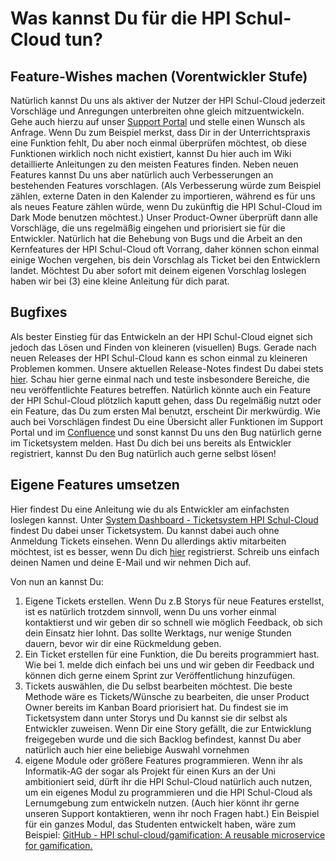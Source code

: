 # Was kannst Du für die HPI Schul-Cloud tun?

## Feature-Wishes machen (Vorentwickler Stufe)

Natürlich kannst Du uns als aktiver der Nutzer der HPI Schul-Cloud jederzeit Vorschläge und Anregungen unterbreiten ohne gleich mitzuentwickeln. Gehe auch hierzu auf unser [Support Portal](https://ticketsystem.hpi-schul-cloud.org/servicedesk/customer/portal/2/user/login?destination=portal%2F2) und stelle einen Wunsch als Anfrage. Wenn Du zum Beispiel merkst, dass Dir in der Unterrichtspraxis eine Funktion fehlt, Du aber noch einmal überprüfen möchtest, ob diese Funktionen wirklich noch nicht existiert, kannst Du hier auch im Wiki detaillierte Anleitungen zu den meisten Features finden. Neben neuen Features kannst Du uns aber natürlich auch Verbesserungen an bestehenden Features vorschlagen. (Als Verbesserung würde zum Beispiel zählen, externe Daten in den Kalender zu importieren, während es für uns als neues Feature zählen würde, wenn Du zukünftig die HPI Schul-Cloud im Dark Mode benutzen möchtest.) Unser Product-Owner überprüft dann alle Vorschläge, die uns regelmäßig eingehen und priorisiert sie für die Entwickler. Natürlich hat die Behebung von Bugs und die Arbeit an den Kernfeatures der HPI Schul-Cloud oft Vorrang, daher können schon einmal einige Wochen vergehen, bis dein Vorschlag als Ticket bei den Entwicklern landet. Möchtest Du aber sofort mit deinem eigenen Vorschlag loslegen haben wir bei (3) eine kleine Anleitung für dich parat.

## Bugfixes

Als bester Einstieg für das Entwickeln an der HPI Schul-Cloud eignet sich jedoch das Lösen und Finden von kleineren (visuellen) Bugs. Gerade nach neuen Releases der HPI Schul-Cloud kann es schon einmal zu kleineren Problemen kommen. Unsere aktuellen Release-Notes findest Du dabei stets [hier](https://github.com/hpi-schul-cloud/schulcloud-server/releases). Schau hier gerne einmal nach und teste insbesondere Bereiche, die neu veröffentlichte Features betreffen. Natürlich könnte auch ein Feature der HPI Schul-Cloud plötzlich kaputt gehen, dass Du regelmäßig nutzt oder ein Feature, das Du zum ersten Mal benutzt, erscheint Dir merkwürdig. Wie auch bei Vorschlägen findest Du eine Übersicht aller Funktionen im Support Portal und im [Confluence](https://docs.dbildungscloud.de/display/SCDOK) und sonst kannst Du uns den Bug natürlich gerne im Ticketsystem melden. Hast Du dich bei uns bereits als Entwickler registriert, kannst Du den Bug natürlich auch gerne selbst lösen!

## Eigene Features umsetzen

Hier findest Du eine Anleitung wie du als Entwickler am einfachsten loslegen kannst. Unter [System Dashboard - Ticketsystem HPI Schul-Cloud](https://ticketsystem.hpi-schul-cloud.org/secure/Dashboard.jspa) findest Du dabei unser Ticketsystem. Du kannst dabei auch ohne Anmeldung Tickets einsehen. Wenn Du allerdings aktiv mitarbeiten möchtest, ist es besser, wenn Du dich [hier](https://ticketsystem.hpi-schul-cloud.org/secure/ContactAdministrators!default.jspa) registrierst. Schreib uns einfach deinen Namen und deine E-Mail und wir nehmen Dich auf.

Von nun an kannst Du:

1. Eigene Tickets erstellen. Wenn Du z.B Storys für neue Features erstellst, ist es natürlich trotzdem sinnvoll, wenn Du uns vorher einmal kontaktierst und wir geben dir so schnell wie möglich Feedback, ob sich dein Einsatz hier lohnt. Das sollte Werktags, nur wenige Stunden dauern, bevor wir dir eine Rückmeldung geben.
2. Ein Ticket erstellen für eine Funktion, die Du bereits programmiert hast. Wie bei 1. melde dich einfach bei uns und wir geben dir Feedback und können dich gerne einem Sprint zur Veröffentlichung hinzufügen.
3. Tickets auswählen, die Du selbst bearbeiten möchtest. Die beste Methode wäre es Tickets/Wünsche zu bearbeiten, die unser Product Owner bereits im Kanban Board priorisiert hat. Du findest sie im Ticketsystem dann unter Storys und Du kannst sie dir selbst als Entwickler zuweisen. Wenn Dir eine Story gefällt, die zur Entwicklung freigegeben wurde und die sich Backlog befindest, kannst Du aber natürlich auch hier eine beliebige Auswahl vornehmen
4. eigene Module oder größere Features programmieren. Wenn ihr als Informatik-AG der sogar als Projekt für einen Kurs an der Uni ambitioniert seid, dürft ihr die HPI Schul-Cloud natürlich auch nutzen, um ein eigenes Modul zu programmieren und die HPI Schul-Cloud als Lernumgebung zum entwickeln nutzen. (Auch hier könnt ihr gerne unseren Support kontaktieren, wenn ihr noch Fragen habt.) Ein Beispiel für ein ganzes Modul, das Studenten entwickelt haben, wäre zum Beispiel: [GitHub - HPI schul-cloud/gamification: A reusable microservice for gamification.](https://github.com/hpi-schul-cloud/gamification)
